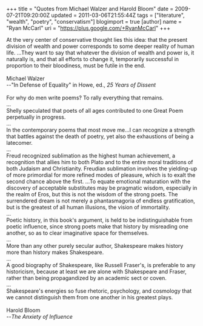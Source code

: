 +++
title = "Quotes from Michael Walzer and Harold Bloom"
date = 2009-07-21T09:20:00Z
updated = 2011-03-06T21:55:44Z
tags = ["literature", "wealth", "poetry", "conservatism"]
blogimport = true
[author]
	name = "Ryan McCarl"
	uri = "https://plus.google.com/+RyanMcCarl"
+++

At the very center of conservative thought lies this idea: that the present division of wealth and power corresponds to some deeper reality of human life.  ...They want to say that whatever the division of wealth and power is, it naturally is, and that all efforts to change it, temporarily successful in proportion to their bloodiness, must be futile in the end.<br /><br />Michael Walzer<br />--"In Defense of Equality" in Howe, ed., <em>25 Years of Dissent</em><br /><br />For why do men write poems?  To rally everything that remains.<br />...<br />Shelly speculated that poets of all ages contributed to one Great Poem perpetually in progress.<br />...<br />In the contemporary poems that most move me...I can recognize a strength that battles against the death of poetry, yet also the exhaustions of being a latecomer.<br />...<br />Freud recognized sublimation as the highest human achievement, a recognition that allies him to both Plato and to the entire moral traditions of both Judaism and Christianity.  Freudian sublimation involves the yielding-up of more primordial for more refined modes of pleasure, which is to exalt the second chance above the first.  ...To equate emotional maturation with the discovery of acceptable substitutes may be pragmatic wisdom, especially in the realm of Eros, but this is not the wisdom of the strong poets.  The surrendered dream is not merely a phantasmagoria of endless gratification, but is the greatest of all human illusions, the vision of immortality.<br />...<br />Poetic history, in this book's argument, is held to be indistinguishable from poetic influence, since strong poets make that history by misreading one another, so as to clear imaginative space for themselves.<br />...<br />More than any other purely secular author, Shakespeare makes history more than history makes Shakespeare.<br />...<br />A good biography of Shakespeare, like Russell Fraser's, is preferable to any historicism, because at least we are alone with Shakespeare and Fraser, rather than being propagandized by an academic sect or coven.<br />...<br />Shakespeare's energies so fuse rhetoric, psychology, and cosmology that we cannot distinguish them from one another in his greatest plays.<br /><br />Harold Bloom<br />--<em>The Anxiety of Influence</em>
